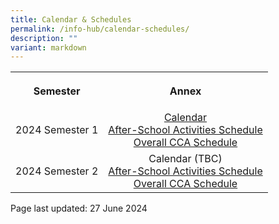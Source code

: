 ```yaml
---
title: Calendar & Schedules
permalink: /info-hub/calendar-schedules/
description: ""
variant: markdown
---
```

<table>
<tbody>
<tr>
<th style="text-align: center;">
<p>Semester</p>
</th>
<th style="text-align: center;">
<p>Annex</p>
</th>
</tr>
<tr>
<td style="text-align: center;">
<p>2024 Semester 1</p>
</td>
<td style="text-align: center;"><a href="https://drive.google.com/file/d/1D7LgwcHKw3A_8NmJeXmeWVzYKxRyqYuM/view?usp=sharing" target="_blank" rel="noopener">Calendar</a><br><a href="https://drive.google.com/file/d/1NtMqsVlqKPbvSVot6Tn57-P6WWsMGpX5/view?usp=sharing" target="_blank" rel="noopener">After-School Activities Schedule</a><br><a href="https://drive.google.com/file/d/1pKGcnVR8M0MCkhGWrLdcQV8TOJpkc1-T/view?usp=sharing" target="_blank" rel="noopener">Overall CCA Schedule</a><br>
</td>
</tr>
<tr>
<td style="text-align: center;">
<p>2024 Semester 2</p>
</td>
	<td style="text-align: center;">Calendar (TBC)<br><a href="https://drive.google.com/file/d/1QtkYIfdtCoua2nuQ5tdYpIR_1FwpGn5s/view?usp=sharing" target="_blank" rel="noopener">After-School Activities Schedule</a><br><a href="https://drive.google.com/file/d/1_tw8mxec7VKCvynz9cOyWlv9Uys8gTsD/view?usp=sharing" target="_blank" rel="noopener">Overall CCA Schedule</a><br>
</td>
</tr>
</tbody>
</table>
<p></p>
<p></p>
<p>Page last updated: 27 June 2024</p>